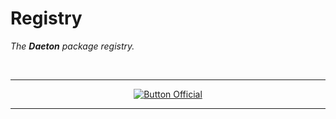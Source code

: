 
# Registry

*The **Daeton** package registry.*

<br>

<div align = center>

---

[![Button Official]][Official]

---

</div>

<br>
<br>


<!----------------------------------------------------------------------------->

[Official]: https://github.com/DaetonPackages


<!--❮ Buttons ❯---------------------------------------------------------------->

[Button Official]: https://img.shields.io/static/v1?label=&message=Official%20Packages&color=F7901E&style=for-the-badge&logoColor=white&logo=AzureArtifacts